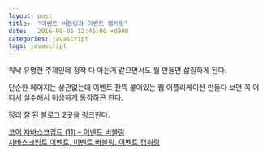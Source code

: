```yaml
---
layout: post
title:  "이벤트 버블링과 이벤트 캡처링"
date:   2016-09-05 12:45:00 +0900
categories: javascript
tags: javascript
---
```

워낙 유명한 주제인데 정작 다 아는거 같으면서도 뭘 만들면 삽질하게 된다.

단순한 페이지는 상관없는데 이벤트 잔뜩 붙어있는 웹 어플리케이션 만들다 보면 꼭 어디서 실수해서 이상하게 동작하곤 한다.

정리 잘 된 블로그 2곳을 링크한다.

[코어 자바스크립트 (11) – 이벤트 버블링][core-js-e-bubbling]  
[자바스크립트 이벤트, 이벤트 버블링, 이벤트 캡춰링][js-e-bubbling-capturing]


[core-js-e-bubbling]: http://blog.jui.io/?p=33
[js-e-bubbling-capturing]: http://frontend.diffthink.kr/2016/08/blog-post_16.html
